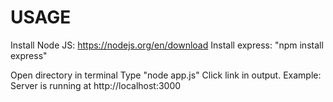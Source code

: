 # USAGE
Install Node JS: https://nodejs.org/en/download
Install express: "npm install express"

Open directory in terminal
Type "node app.js"
Click link in output. Example: 
Server is running at http://localhost:3000  

